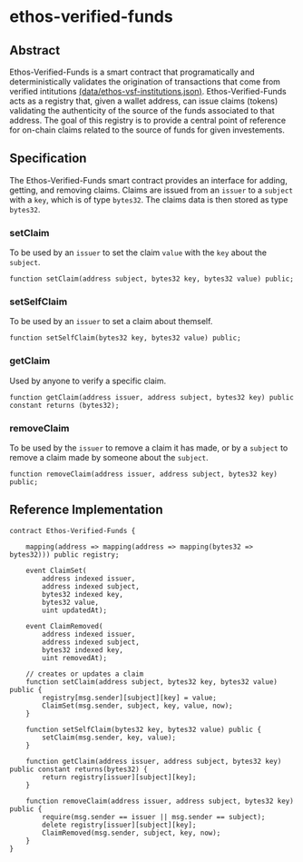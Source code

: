 # ethos-verified-funds

## Abstract

Ethos-Verified-Funds is a smart contract that programatically and deterministically validates the origination of transactions that come from verified intitutions [(data/ethos-vsf-institutions.json)](https://raw.githubusercontent.com/ethos-source/ethos-verified-funds/master/data/ethos-vsf-institution.json). Ethos-Verified-Funds acts as a registry that, given a wallet address, can issue claims (tokens) validating the authenticity of the source of the funds associated to that address. The goal of this registry is to provide a central point of reference for on-chain claims related to the source of funds for given investements.

## Specification

The Ethos-Verified-Funds smart contract provides an interface for adding, getting, and removing claims. Claims are issued from an `issuer` to a `subject` with a `key`, which is of type `bytes32`. The claims data is then stored as type `bytes32`.

### setClaim
To be used by an `issuer` to set the claim `value` with the `key` about the `subject`.

`function setClaim(address subject, bytes32 key, bytes32 value) public;`

### setSelfClaim
To be used by an `issuer` to set a claim about themself.

`function setSelfClaim(bytes32 key, bytes32 value) public;`

### getClaim
Used by anyone to verify a specific claim.

`function getClaim(address issuer, address subject, bytes32 key) public constant returns (bytes32);`

### removeClaim
To be used by the `issuer` to remove a claim it has made, or by a `subject` to remove a claim made by someone about the `subject`.

`function removeClaim(address issuer, address subject, bytes32 key) public;`

## Reference Implementation
```
contract Ethos-Verified-Funds {

    mapping(address => mapping(address => mapping(bytes32 => bytes32))) public registry;

    event ClaimSet(
        address indexed issuer,
        address indexed subject,
        bytes32 indexed key,
        bytes32 value,
        uint updatedAt);

    event ClaimRemoved(
        address indexed issuer,
        address indexed subject,
        bytes32 indexed key,
        uint removedAt);

    // creates or updates a claim
    function setClaim(address subject, bytes32 key, bytes32 value) public {
        registry[msg.sender][subject][key] = value;
        ClaimSet(msg.sender, subject, key, value, now);
    }

    function setSelfClaim(bytes32 key, bytes32 value) public {
        setClaim(msg.sender, key, value);
    }

    function getClaim(address issuer, address subject, bytes32 key) public constant returns(bytes32) {
        return registry[issuer][subject][key];
    }

    function removeClaim(address issuer, address subject, bytes32 key) public {
        require(msg.sender == issuer || msg.sender == subject);
        delete registry[issuer][subject][key];
        ClaimRemoved(msg.sender, subject, key, now);
    }
}
```
